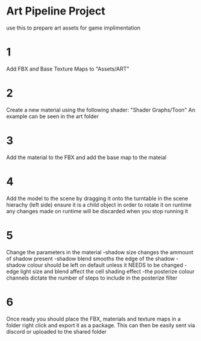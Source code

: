 # Art Pipeline Project
use this to prepare art assets for game implimentation

# 1
Add FBX and Base Texture Maps to "Assets/ART"

# 2
Create a new material using the following shader: "Shader Graphs/Toon"
An example can be seen in the art folder

# 3
Add the material to the FBX and add the base map to the mateial

# 4
Add the model to the scene by dragging it onto the turntable in the scene hierachy (left side)
ensure it is a child object in order to rotate it on runtime
any changes made on runtime will be discarded when you stop running it

# 5
Change the parameters in the material
-shadow size changes the ammount of shadow present
-shadow blend smooths the edge of the shadow
-shadow colour should be left on default unless it NEEDS to be changed
-edge light size and blend affect the cell shading effect
-the posterize colour channels dictate the number of steps to include in the posterize filter

# 6
Once ready you should place the FBX, materials and texture maps in a folder
right click and export it as a package. This can then be easily sent via discord or uploaded to the shared folder
